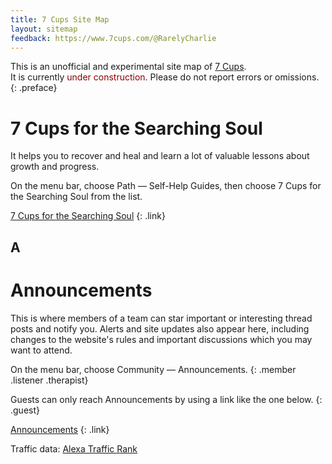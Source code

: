 ```yaml
---
title: 7 Cups Site Map
layout: sitemap
feedback: https://www.7cups.com/@RarelyCharlie
---
```


This is an unofficial and experimental site map of [7 Cups](https://www.7cups.com/).<br/>
It is currently <span style="color: darkred;">under construction</span>. Please do not report errors or omissions.
{: .preface}

# 7 Cups for the Searching Soul
It helps you to recover and heal and learn a lot of valuable lessons about growth and progress.

On the menu bar, choose Path — Self-Help Guides, then choose 7 Cups for the Searching Soul from the list.

[7 Cups for the Searching Soul](http://www.7cups.com/7cups-for-the-searching-soul/)
{: .link}

## A

# Announcements
This is where members of a team can star important or interesting thread posts and notify you. Alerts and site updates also appear here, including changes to the website's rules and important discussions which you may want to attend.

On the menu bar, choose Community — Announcements.
{: .member .listener .therapist}

Guests can only reach Announcements by using a link like the one below.
{: .guest}

[Announcements](https://www.7cups.com/member/alerts.php)
{: .link}

Traffic data: [Alexa Traffic Rank](https://www.rank2traffic.com/)
